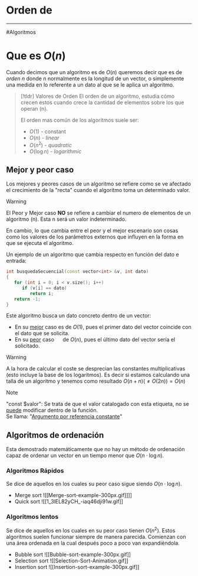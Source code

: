 # Orden de 
---
#Algoritmos 
# Que es $O(n)$
Cuando decimos que un algoritmo es de $O(n)$ queremos decir que es de _orden n_ donde n normalmente es la longitud de un vector, o simplemente una medida en lo referente a un dato al que se le aplica un algoritmo.

> [!tldr] Valores de Orden
> El orden de un algoritmo, estudia cómo crecen estos cuando crece la cantidad de elementos sobre los que operan (n). 
> 
> El orden mas común de los algoritmos suele ser:
> - $O(1)$ - constant 
> - $O(n)$ - *linear*
> - $O(n^2)$ - *quadratic*
> - $O(\log{n})$ - *logarithmic*
>


## Mejor y peor caso

Los mejores y peores casos de un algoritmo se refiere como se ve afectado el crecimiento de la "recta" cuando el algoritmo toma un determinado valor.

> [!warning] 
> El Peor y Mejor caso **NO** se refiere a cambiar el numero de elementos de un algoritmo (n). Esta n será un valor indeterminado. 
> 
> En cambio, lo que cambia entre el peor y el mejor escenario son cosas como los valores de los parámetros externos que influyen en la forma en que se ejecuta el algoritmo.


Un ejemplo de un algoritmo que cambia respecto en función del dato e entrada:

```c++
int busquedaSecuencial(const vector<int> &v, int dato) 
{
   for (int i = 0; i < v.size(); i++)
      if (v[i] == dato)
         return i;
   return -1;
}
```

Este algoritmo busca un dato concreto dentro de un vector:

- En su <u>mejor</u> caso es de $O(1)$, pues el primer dato del vector coincide con el dato que se solicita.
- En su <u>peor</u> caso <font color="#ffffff">es</font> de $O(n)$, pues el último dato del vector sería el solicitado.

> [!warning] 
> A la hora de calcular el coste se desprecian las constantes multiplicativas (esto incluye la base de los logaritmos). 
> Es decir si estamos calculando una talla de un algoritmo y tenemos como resultado $O(n + n) (\not = O(2n))  = O(n)$

>[!note] 
>"const $valor":
>Se trata de que el valor catalogado con esta etiqueta, no se <u>puede</u> modificar dentro de la función.  
>Se llama: "<u>Argumento por referencia constante</u>"

## Algoritmos de ordenación

Esta demostrado matemáticamente que no hay un método de ordenación capaz de ordenar un vector en un tiempo menor que $O(n \cdot \log{n}$).

### Algoritmos Rápidos

Se dice de aquellos en los cuales su peor caso sigue siendo $O(n \cdot \log{n}$).
- Merge sort
	![[Merge-sort-example-300px.gif]]]]
- Quick sort
	![[1_3lEL82yCH_-iaq46dji91w.gif]]


### Algoritmos lentos

Se dice de aquellos en los cuales en su peor caso tienen $O(n^2)$. Estos algoritmos suelen funcionar siempre de manera parecida. Comienzan con una área ordenada en la cual después poco a poco van expandiéndola.

- Bubble sort
	![[Bubble-sort-example-300px.gif]]
- Selection sort
	![[Selection-Sort-Animation.gif]]
- Insertion sort
	![[Insertion-sort-example-300px.gif]]


